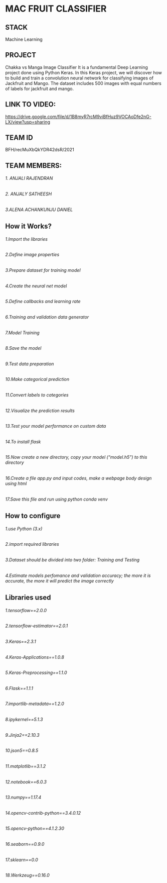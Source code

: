 # MAC FRUIT CLASSIFIER
## STACK
Machine Learning
## PROJECT
Chakka vs Manga Image Classifier
     It is a fundamental Deep Learning project done using Python Keras. In this Keras project, we will discover how to build and train a convolution neural network for classifying images of Jackfruit and Mango. The dataset includes 500 images with equal numbers of labels for jackfruit and mango.
## LINK TO VIDEO:
https://drive.google.com/file/d/1B8myR7rcM9viBfHuz9VOCAoDfe2nG-LX/view?usp=sharing

## TEAM ID
BFH/recMuXbQkYDR42dsR/2021

## TEAM MEMBERS:
   ###### 1. ANJALI RAJENDRAN
   ###### 2. ANJALY SATHEESH
   ###### 3.ALENA ACHANKUNJU DANIEL

## How it Works?
 ###### 1.Import the libraries
 ###### 2.Define image properties
 ###### 3.Prepare dataset for training model
 ###### 4.Create the neural net model
 ###### 5.Define callbacks and learning rate
 ###### 6.Training and validation data generator
 ###### 7.Model Training
 ###### 8.Save the model
 ###### 9.Test data preparation
 ###### 10.Make categorical prediction
 ###### 11.Convert labels to categories
 ###### 12.Visualize the prediction results
 ###### 13.Test your model performance on custom data
 ###### 14.To install flask
 ###### 15.Now create a new directory, copy your model (“model.h5”) to this directory
 ###### 16.Create a file app.py and input codes, make a webpage body design using html
 ###### 17.Save this file and run using python conda venv

## How to configure
 ###### 1.use Python (3.x)
 ###### 2.import required libraries
 ###### 3.Dataset should be divided into two folder: Training and Testing
 ###### 4.Estimate models perfomance and validation accuracy; the more it is accurate, the more it will predict the image correctly

## Libraries used
 ###### 1.tensorflow==2.0.0
 ###### 2.tensorflow-estimator==2.0.1
 ###### 3.Keras==2.3.1
 ###### 4.Keras-Applications==1.0.8
 ###### 5.Keras-Preprocessing==1.1.0
 ###### 6.Flask==1.1.1
 ###### 7.importlib-metadata==1.2.0
 ###### 8.ipykernel==5.1.3
 ###### 9.Jinja2==2.10.3
 ###### 10.json5==0.8.5
 ###### 11.matplotlib==3.1.2
 ###### 12.notebook==6.0.3
 ###### 13.numpy==1.17.4
 ###### 14.opencv-contrib-python==3.4.0.12
 ###### 15.opencv-python==4.1.2.30
 ###### 16.seaborn==0.9.0
 ###### 17.sklearn==0.0
 ###### 18.Werkzeug==0.16.0




